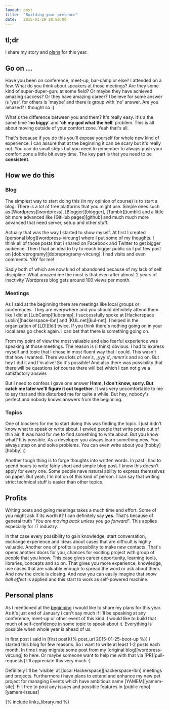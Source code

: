 ```yaml
---
layout: post
title:  "Building your presence"
date:   2015-01-29 20:00:00
---
```


tl;dr
---

I share my story and [plans](#personal-plans) for this year.

<!-- more -->

Go on ...
---

Have you been on conference, meet-up, bar-camp or else? I attended on a few. What do you think about speakers at those meetings? Are they some kind of super-duper-guru at some field? Or maybe they have achieved amazing success? Or they have amazing career? I believe for some answer is 'yes', for others is 'maybe' and there is group with 'no' answer. Are you amazed? I thought so :)

What's the difference between you and them? It's really easy. It's a the same time '**no biggy**' and '**oh my god what the hell**' problem. This is all about moving outside of your comfort zone. Yeah that's all.

That's because if you do this you'll expose yourself for whole new kind of experience. I can assure that at the beginning it can be scary but it's really not. You can do small steps but you need to remember to always push your comfort zone a little bit every time. The key part is that you need to be **consistent**.

## How we do this

### Blog

The simplest way to start doing this (in my opinion of course) is to start a blog. There is a lot of free platforms that you might use. Simple ones such as [Wordpress][wordpress], [Blogger][blogger], [Tumblr][tumblr] and a little bit more advanced like [GitHub pages][github] and much much more advanced that need server, setup and other stuff.

Actually that was the way I started to show myself. At first I created [personal blog][wordpress-vircung] where I put some of my thoughts. I think all of those posts that i shared on Facebook and Twitter to get bigger audience. Then I had an idea to try to reach bigger public so I put few post on [dobreprogramy][dobreprogramy-vircung]. I had visits and even comments. YAY for me!

Sadly both of which are now kind of abandoned because of my lack of self discipline. What amazed me the most is that even after almost 2 years of inactivity Wordpress blog gets around 100 views per month.

### Meetings

As I said at the beginning there are meetings like local groups or conferences. They are everywhere and you should definitely attend them like I did at [LubCamp][lubcamp]. I successfully spoke at [Hackerspace Lublin][hackerspace-lbn] and [KUL.net][kul-net]. I helped in the organization of [LDI][ldi] twice. If you think there's nothing going on in your local area go check again. I can bet that there is something going on.

From my point of view the most valuable and also fearful experience was speaking at those meetings. The reason is (i think) obvious. I had to express myself and topic that I chose in most fluent way that I could. This wasn't that how I wanted. There was lots of _eee's_, _yyy's', _mmm's_ and so on. But hey I did it and I'm alive! So it's possible! And also there was possibility that there will be questions (of course there will be) which I can not give a satisfactory answer.

But I need to confess i gave one answer **Hmm, I don't know, sorry. But catch me later we'll figure it out together**. It was very uncomfortable to me to say that and this disturbed me for quite a while. But hey, nobody's perfect and nobody knows answers from the beginning.

### Topics

One of blockers for me to start doing this was finding the topic. I just didn't know what to speak or write about. I envied people that write posts out of thin air. It was hard for me to find something to write about. But you know what? It is possible. As a developer you always learn something new. You always step on and solve problems. You can even write about you [hobby][hobby] :)

Another tough thing is to forge thoughts into written words. In past i had to spend hours to write fairly short and simple blog post. I know this doesn't apply for every one. Some people nave natural ability to express themselves on paper. But yeah, I'm not on of this kind of person. I can say that writing strict technical stuff is easier than other topics.

## Profits

Writing posts and going meetings takes a much time and effort. Some of you might ask if its worth it? I can definitely say **yes**. That's because of general truth "_You are moving back unless you go forward_". This applies especially for IT industry.

In that case every possibility to gain knowledge, start conversation, exchange experience and ideas about cases that are difficult is highly valuable. Another one of profits is possibility to make new contacts. That's opens another doors for you, chances for exciting project with group of people that you know. This case gives career opportunity, learning tools, libraries, concepts and so on. That gives you more experience, knowledge, use cases that are valuable enough to spread the word or ask about them. And now the circle is closing. And now you can easily imagine that _snow ball effect_ is applied and this start to work as self-powered machine.

## Personal plans

As I mentioned at the [beginning](#tldr) i would like to share my plans for this year. As it's just end of January i can't say much if I'll be speaking at any conference, meet-up or other event of this kind. I would like to build that much of self-confidence in some topic to speak about it. Everything is possible when whole year is ahead of us.

In first post i said in [first post]({% post_url 2015-01-25-boot-up %}) i started this blog for few reasons. So i want to write at least 1-2 posts each month. In time i may migrate some post from my [original blog][wordpress-vircung] to here. Or maybe someone want to help me with that via [PR][pull-requests] I'll appreciate this very much :)

Definitely I'll be 'visible' at [local Hackerspace][hackerspace-lbn] meetings and projects. Furthermore i have plans to extend and enhance my new pet project for managing Events which have ambitious name [YAMEM][yamem-site]. Fill free to post any issues and possible features in [public repo][yamem-issues]

{% include links_library.md %}
